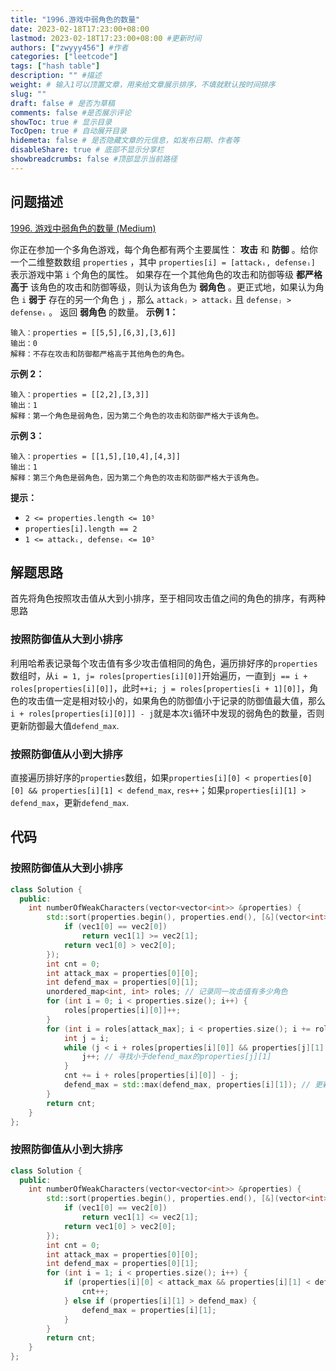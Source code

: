 ```yaml
---
title: "1996.游戏中弱角色的数量"
date: 2023-02-18T17:23:00+08:00
lastmod: 2023-02-18T17:23:00+08:00 #更新时间
authors: ["zwyyy456"] #作者
categories: ["leetcode"]
tags: ["hash table"]
description: "" #描述
weight: # 输入1可以顶置文章，用来给文章展示排序，不填就默认按时间排序
slug: ""
draft: false # 是否为草稿
comments: false #是否展示评论
showToc: true # 显示目录
TocOpen: true # 自动展开目录
hidemeta: false # 是否隐藏文章的元信息，如发布日期、作者等
disableShare: true # 底部不显示分享栏
showbreadcrumbs: false #顶部显示当前路径
---
```

## 问题描述
[1996. 游戏中弱角色的数量 (Medium)](https://leetcode.cn/problems/the-number-of-weak-characters-in-the-game/)

你正在参加一个多角色游戏，每个角色都有两个主要属性： **攻击** 和 **防御** 。给你一个二维整数数组
`properties` ，其中 `properties[i] = [attackᵢ, defenseᵢ]`
表示游戏中第 `i` 个角色的属性。
如果存在一个其他角色的攻击和防御等级 **都严格高于** 该角色的攻击和防御等级，则认为该角色为 **弱角色**
。更正式地，如果认为角色 `i` **弱于** 存在的另一个角色 `j` ，那么 `attackⱼ > attackᵢ`
且 `defenseⱼ > defenseᵢ` 。
返回 **弱角色** 的数量。
**示例 1：**
```
输入：properties = [[5,5],[6,3],[3,6]]
输出：0
解释：不存在攻击和防御都严格高于其他角色的角色。
```
**示例 2：**
```
输入：properties = [[2,2],[3,3]]
输出：1
解释：第一个角色是弱角色，因为第二个角色的攻击和防御严格大于该角色。
```
**示例 3：**
```
输入：properties = [[1,5],[10,4],[4,3]]
输出：1
解释：第三个角色是弱角色，因为第二个角色的攻击和防御严格大于该角色。
```
**提示：**
- `2 <= properties.length <= 10⁵`
- `properties[i].length == 2`
- `1 <= attackᵢ, defenseᵢ <= 10⁵`

## 解题思路
首先将角色按照攻击值从大到小排序，至于相同攻击值之间的角色的排序，有两种思路
### 按照防御值从大到小排序
利用哈希表记录每个攻击值有多少攻击值相同的角色，遍历排好序的`properties`数组时，从`i = 1, j= roles[properties[i][0]]`开始遍历，一直到`j == i + roles[properties[i][0]]`，此时`++i; j = roles[properties[i + 1][0]]`，角色的攻击值一定是相对较小的，如果角色的防御值小于记录的防御值最大值，那么`i + roles[properties[i][0]]] - j`就是本次`i`循环中发现的弱角色的数量，否则更新防御最大值`defend_max`.

### 按照防御值从小到大排序
直接遍历排好序的`properties`数组，如果`properties[i][0] < properties[0][0] && properties[i][1] < defend_max`, `res++`；如果`properties[i][1] > defend_max`，更新`defend_max`.

## 代码
### 按照防御值从大到小排序
```cpp
class Solution {
  public:
    int numberOfWeakCharacters(vector<vector<int>> &properties) {
        std::sort(properties.begin(), properties.end(), [&](vector<int> &vec1, vector<int> &vec2) {
            if (vec1[0] == vec2[0])
                return vec1[1] >= vec2[1];
            return vec1[0] > vec2[0];
        });
        int cnt = 0;
        int attack_max = properties[0][0];
        int defend_max = properties[0][1];
        unordered_map<int, int> roles; // 记录同一攻击值有多少角色
        for (int i = 0; i < properties.size(); i++) {
            roles[properties[i][0]]++;
        }
        for (int i = roles[attack_max]; i < properties.size(); i += roles[properties[i][0]]) {
            int j = i;
            while (j < i + roles[properties[i][0]] && properties[j][1] >= defend_max) {
                j++; // 寻找小于defend_max的properties[j][1]
            }
            cnt += i + roles[properties[i][0]] - j;
            defend_max = std::max(defend_max, properties[i][1]); // 更新defend_max
        }
        return cnt;
    }
};
```

### 按照防御值从小到大排序
```cpp
class Solution {
  public:
    int numberOfWeakCharacters(vector<vector<int>> &properties) {
        std::sort(properties.begin(), properties.end(), [&](vector<int> &vec1, vector<int> &vec2) {
            if (vec1[0] == vec2[0])
                return vec1[1] <= vec2[1];
            return vec1[0] > vec2[0];
        });
        int cnt = 0;
        int attack_max = properties[0][0];
        int defend_max = properties[0][1];
        for (int i = 1; i < properties.size(); i++) {
            if (properties[i][0] < attack_max && properties[i][1] < defend_max) {
                cnt++;
            } else if (properties[i][1] > defend_max) {
                defend_max = properties[i][1];
            }
        }
        return cnt;
    }
};
```
